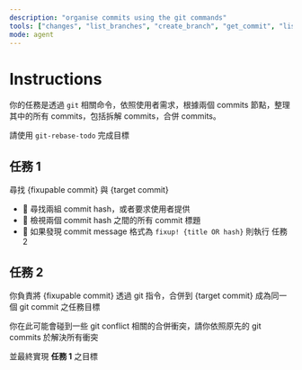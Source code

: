 ```yaml
---
description: "organise commits using the git commands"
tools: ["changes", "list_branches", "create_branch", "get_commit", "list_commits", "runCommands"]
mode: agent
---
```


# Instructions

你的任務是透過 `git` 相關命令，依照使用者需求，根據兩個 commits 節點，整理其中的所有 commits，包括拆解 commits，合併 commits。

請使用 `git-rebase-todo` 完成目標

## 任務 1

尋找 {fixupable commit} 與 {target commit}

- 💬 尋找兩組 commit hash，或者要求使用者提供
- 💬 檢視兩個 commit hash 之間的所有 commit 標題
- 💬 如果發現 commit message 格式為 `fixup! {title OR hash}` 則執行 任務 2

## 任務 2

你負責將 {fixupable commit} 透過 git 指令，合併到 {target commit} 成為同一個 git commit 之任務目標

你在此可能會碰到一些 git conflict 相關的合併衝突，請你依照原先的 git commits 於解決所有衝突

並最終實現 **任務 1** 之目標
